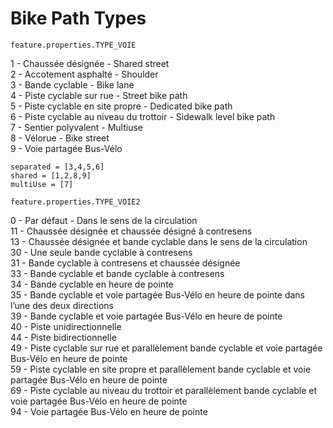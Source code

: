 # Bike Path Types

`feature.properties.TYPE_VOIE`

1 - Chaussée désignée - Shared street  
2 - Accotement asphalté - Shoulder  
3 - Bande cyclable - Bike lane  
4 - Piste cyclable sur rue - Street bike path  
5 - Piste cyclable en site propre - Dedicated bike path  
6 - Piste cyclable au niveau du trottoir - Sidewalk level bike path  
7 - Sentier polyvalent - Multiuse  
8 - Vélorue - Bike street  
9 - Voie partagée Bus-Vélo

```
separated = [3,4,5,6]
shared = [1,2,8,9]
multiUse = [7]
```

`feature.properties.TYPE_VOIE2`

0 - Par défaut - Dans le sens de la circulation  
11 - Chaussée désignée et chaussée désigné à contresens  
13 - Chaussée désignée et bande cyclable dans le sens de la circulation  
30 - Une seule bande cyclable à contresens  
31 - Bande cyclable à contresens et chaussée désignée  
33 - Bande cyclable et bande cyclable à contresens  
34 - Bande cyclable en heure de pointe  
35 - Bande cyclable et voie partagée Bus-Vélo en heure de pointe dans l’une des deux directions  
39 - Bande cyclable et voie partagée Bus-Vélo en heure de pointe  
40 - Piste unidirectionnelle  
44 - Piste bidirectionnelle  
49 - Piste cyclable sur rue et parallèlement bande cyclable et voie partagée Bus-Vélo en heure de pointe  
59 - Piste cyclable en site propre et parallèlement bande cyclable et voie partagée Bus-Vélo en heure de pointe  
69 - Piste cyclable au niveau du trottoir et parallèlement bande cyclable et voie partagée Bus-Vélo en heure de pointe  
94 - Voie partagée Bus-Vélo en heure de pointe
